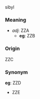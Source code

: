 sibyl
### Meaning
+ _adj_: ZZA
    + __eg__: ZZB

### Origin

ZZC

### Synonym

__eg__: ZZD

+ ZZE


